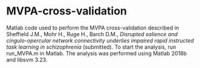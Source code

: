 # MVPA-cross-validation

Matlab code used to perform the MVPA cross-validation described in Sheffield J.M., Mohr H., Ruge H., Barch D.M., *Disrupted salience and cingulo-opercular network connectivity underlies impaired rapid instructed task learning in schizophrenia* (submitted). To start the analysis, run run_MVPA.m in Matlab. The analysis was performed using Matlab 2018b and libsvm 3.23. 
